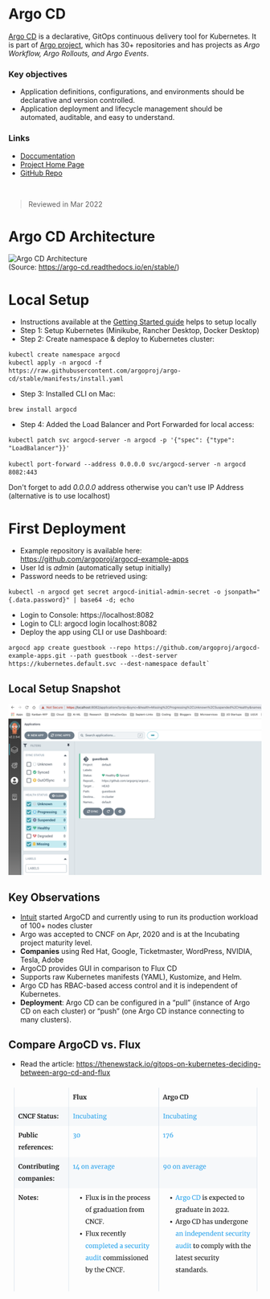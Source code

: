 # Argo CD

[Argo CD](https://github.com/argoproj/argo-cd) is a declarative, GitOps continuous delivery tool for Kubernetes. It is part of [Argo project](https://argoproj.github.io/), which has 30+ repositories and has projects as *Argo Workflow, Argo Rollouts, and Argo Events*.

### Key objectives 
- Application definitions, configurations, and environments should be declarative and version controlled. 
- Application deployment and lifecycle management should be automated, auditable, and easy to understand.

### Links
- [Doccumentation](https://argo-cd.readthedocs.io/)
- [Project Home Page](https://argoproj.github.io/)
- [GitHub Repo](https://github.com/argoproj/argo-cd)

</br>

> Reviewed in Mar 2022

# Argo CD Architecture

![Argo CD Architecture](https://argo-cd.readthedocs.io/en/stable/assets/argocd_architecture.png)
</br>
(Source: https://argo-cd.readthedocs.io/en/stable/)


# Local Setup
- Instructions available at the [Getting Started guide](https://argo-cd.readthedocs.io/en/stable/) helps to setup locally
- Step 1: Setup Kubernetes (Minikube, Rancher Desktop, Docker Desktop)
- Step 2: Create namespace & deploy to Kubernetes cluster:
```
kubectl create namespace argocd
kubectl apply -n argocd -f https://raw.githubusercontent.com/argoproj/argo-cd/stable/manifests/install.yaml
```
- Step 3: Installed CLI on Mac:
```
brew install argocd
```
- Step 4: Added the Load Balancer and Port Forwarded for local access:
```
kubectl patch svc argocd-server -n argocd -p '{"spec": {"type": "LoadBalancer"}}'

kubectl port-forward --address 0.0.0.0 svc/argocd-server -n argocd 8082:443
```
Don't forget to add *0.0.0.0* address otherwise you can't use IP Address (alternative is to use localhost)

# First Deployment
- Example repository is available here: https://github.com/argoproj/argocd-example-apps
- User Id is *admin* (automatically setup initially)
- Password needs to be retrieved using:
```
kubectl -n argocd get secret argocd-initial-admin-secret -o jsonpath="{.data.password}" | base64 -d; echo
```

- Login to Console: https://localhost:8082 
- Login to CLI: argocd login localhost:8082
- Deploy the app using CLI or use Dashboard:
```
argocd app create guestbook --repo https://github.com/argoproj/argocd-example-apps.git --path guestbook --dest-server https://kubernetes.default.svc --dest-namespace default`
```

## Local Setup Snapshot

![Local Dashboard](images/argocd-local.png)

## Key Observations
- [Intuit](https://blog.argoproj.io/introducing-argo-cd-declarative-continuous-delivery-for-kubernetes-da2a73a780cd) started ArgoCD and currently using to run its production workload of 100+ nodes cluster
- Argo was accepted to CNCF on Apr, 2020 and is at the Incubating project maturity level.
- **Companies** using Red Hat, Google, Ticketmaster, WordPress, NVIDIA, Tesla, Adobe
- ArgoCD provides GUI in comparison to Flux CD
- Supports raw Kubernetes manifests (YAML), Kustomize, and Helm.
- Argo CD has RBAC-based access control and it is independent of Kubernetes.
- **Deployment**: Argo CD can be configured in a “pull” (instance of Argo CD on each cluster) or “push” (one Argo CD instance connecting to many clusters).

## Compare ArgoCD vs. Flux
- Read the article: https://thenewstack.io/gitops-on-kubernetes-deciding-between-argo-cd-and-flux

![ArgoCD vs. Flux](images/argocd-flux-compare.png)